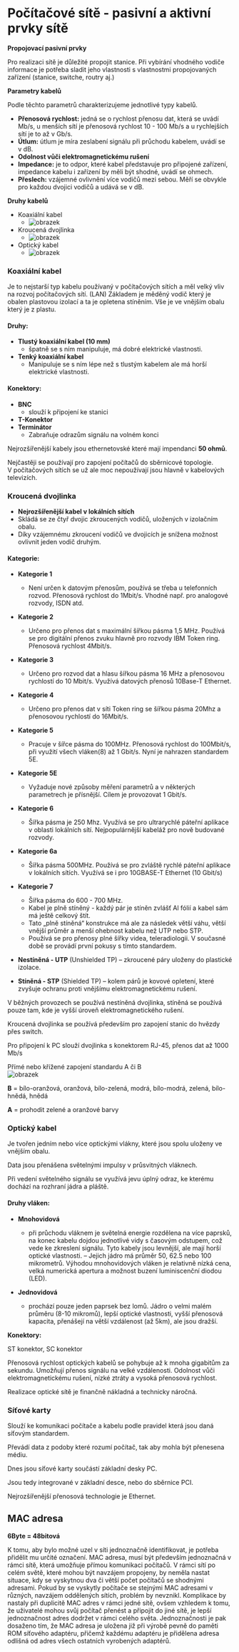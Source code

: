 # Počítačové sítě - pasivní a aktivní prvky sítě
**Propojovací pasivní prvky**

Pro realizaci sítě je důležité propojit stanice. Při vybírání vhodného vodiče informace je potřeba sladit jeho vlastnosti s vlastnostmi propojovaných zařízení (stanice, switche, routry aj.)

**Parametry kabelů**

Podle těchto parametrů charakterizujeme jednotlivé typy kabelů.

- **Přenosová rychlost:** jedná se o rychlost přenosu dat, která se uvádí Mb/s, u menších sítí je přenosová rychlost 10 - 100 Mb/s a u rychlejších sítí je to až v Gb/s.
- **Útlum:** útlum je míra zeslabení signálu při průchodu kabelem, uvádí se v dB.
- **Odolnost vůči elektromagnetickému rušení**
- **Impedance:** je to odpor, které kabel představuje pro připojené zařízení, impedance kabelu i zařízení by měli být shodné, uvádí se ohmech.
- **Přeslech:** vzájemné ovlivnění více vodičů mezi sebou. Měří se obvykle pro každou dvojici vodičů a udává se v dB.

**Druhy kabelů**

  - Koaxiální kabel
    - ![obrazek](https://user-images.githubusercontent.com/56117532/168582191-9bcb7153-05d7-4d94-9311-303ede993ed7.png)
  - Kroucená dvojlinka
    - ![obrazek](https://user-images.githubusercontent.com/56117532/168582227-9ddf8665-ca8d-477d-9e3f-a3a6ff9559ae.png)
  - Optický kabel
    - ![obrazek](https://user-images.githubusercontent.com/56117532/168582272-82dc9f1f-b371-418e-894a-8933e50912e0.png)


### Koaxiální kabel
Je to nejstarší typ kabelu používaný v počítačových sítích a měl velký vliv na rozvoj počítačových sítí. (LAN) Základem je měděný vodič který je obalen plastovou izolací a ta je opletena stíněním. Vše je ve vnějším obalu který je z plastu.

#### Druhy:

- **Tlustý koaxiální kabel (10 mm)**
  - špatně se s ním manipuluje, má dobré elektrické vlastnosti.
- **Tenký koaxiální kabel**
  - Manipuluje se s ním lépe než s tlustým kabelem ale má horší elektrické vlastnosti.

#### Konektory:

  - **BNC**
    - slouží k připojení ke stanici
  - **T-Konektor**
  - **Terminátor**
    - Zabraňuje odrazům signálu na volném konci

Nejrozšířenější kabely jsou ethernetovské které mají impendanci **50 ohmů**.

Nejčastěji se používají pro zapojení počítačů do sběrnicové topologie. V počítačových sítích se už ale moc nepoužívají jsou hlavně v kabelových televizích.

### Kroucená dvojlinka

  - **Nejrozšířenější kabel v lokálních sítích**
  - Skládá se ze čtyř dvojic zkroucených vodičů, uložených v izolačním obalu.
  - Díky vzájemnému zkroucení vodičů ve dvojicích je snížena možnost ovlivnit jeden vodič druhým.

#### Kategorie:

- **Kategorie 1**
  - Není určen k datovým přenosům, používá se třeba u telefonních rozvod. Přenosová rychlost do 1Mbit/s. Vhodné např. pro analogové rozvody, ISDN atd.
- **Kategorie 2**
  - Určeno pro přenos dat s maximální šířkou pásma 1,5 MHz. Používá se pro digitální přenos zvuku hlavně pro rozvody IBM Token ring. Přenosová rychlost 4Mbit/s.

- **Kategorie 3**
  - Určeno pro rozvod dat a hlasu šířkou pásma 16 MHz a přenosovou rychlostí do 10 Mbit/s. Využívá datových přenosů 10Base-T Ethernet.

- **Kategorie 4**
  - Určeno pro přenos dat v síti Token ring se šířkou pásma 20Mhz a přenosovou rychlostí do 16Mbit/s.

- **Kategorie 5**
  - Pracuje v šířce pásma do 100MHz. Přenosová rychlost do 100Mbit/s, při využití všech vláken(8) až 1 Gbit/s. Nyní je nahrazen standardem 5E.

- **Kategorie 5E**
  - Vyžaduje nové způsoby měření parametrů a v některých parametrech je přísnější. Cílem je provozovat 1 Gbit/s.

- **Kategorie 6**
  - Šířka pásma je 250 Mhz. Využívá se pro ultrarychlé páteřní aplikace v oblasti lokálních sítí. Nejpopulárnější kabeláž pro nově budované rozvody.

- **Kategorie 6a**
  - Šířka pásma 500MHz. Používá se pro zvláště rychlé páteřní aplikace v lokálních sítích. Využívá se i pro 10GBASE-T Ethernet (10 Gbit/s)

- **Kategorie 7**
  - Šířka pásma do 600 - 700 MHz.
  - Kabel je plně stíněný - každý pár je stíněn zvlášť Al fólií a kabel sám má ještě celkový štít.
  - Tato „plně stíněná“ konstrukce má ale za následek větší váhu, větší vnější průměr a menší ohebnost kabelu než UTP nebo STP.
  - Používá se pro přenosy plné šířky videa, teleradiologii. V současné době se provádí první pokusy s tímto standardem.

- **Nestíněná - UTP** (Unshielded TP)
  – zkroucené páry uloženy do plastické izolace.

- **Stíněná - STP** (Shielded TP)
  – kolem párů je kovové opletení, které zvyšuje ochranu proti vnějšímu elektromagnetickému rušení.

V běžných provozech se používá nestíněná dvojlinka, stíněná se používá pouze tam, kde je vyšší úroveň elektromagnetického rušení.

Kroucená dvojlinka se používá především pro zapojení stanic do hvězdy přes switch.

Pro připojení k PC slouží dvojlinka s konektorem RJ-45, přenos dat až 1000 Mb/s

Přímé nebo křížené zapojení standardu A či B<br>
![obrazek](https://user-images.githubusercontent.com/56117532/168585682-00cda6e6-823f-4ca7-98c0-4e5051c2ad33.png)
<br>

**B** = bílo-oranžová, oranžová, bílo-zelená, modrá, bílo-modrá, zelená, bílo-hnědá, hnědá

**A** = prohodit zelené a oranžové barvy

### Optický kabel

Je tvořen jedním nebo více optickými vlákny, které jsou spolu uloženy ve vnějším obalu.

Data jsou přenášena světelnými impulsy v průsvitných vláknech.

Při vedení světelného signálu se využívá jevu úplný odraz, ke kterému dochází na rozhraní jádra a pláště.

#### Druhy vláken:

- **Mnohovidová**
  - při průchodu vláknem je světelná energie rozdělena na více paprsků, na konec kabelu dojdou jednotlivé vidy s časovým odstupem, což vede ke zkreslení signálu. Tyto kabely jsou levnější, ale mají horší optické vlastnosti. – Jejich jádro má průměr 50, 62.5 nebo 100 mikrometrů. Výhodou mnohovidových vláken je relativně nízká cena, velká numerická apertura a možnost buzení luminiscenční diodou (LED).

- **Jednovidová**
  - prochází pouze jeden paprsek bez lomů. Jádro o velmi malém průměru (8-10 mikromů), lepší optické vlastnosti, vyšší přenosová kapacita, přenášejí na větší vzdálenost (až 5km), ale jsou dražší.

**Konektory:**

ST konektor, SC konektor

Přenosová rychlost optických kabelů se pohybuje až k mnoha gigabitům za sekundu. Umožňují přenos signálu na velké vzdálenosti. Odolnost vůči elektromagnetickému rušení, nízké ztráty a vysoká přenosová rychlost.

Realizace optické sítě je finančně nákladná a technicky náročná.

### Síťové karty

Slouží ke komunikaci počítače a kabelu podle pravidel která jsou daná síťovým standardem.

Převádí data z podoby které rozumí počítač, tak aby mohla být přenesena médiu.

Dnes jsou síťové karty součástí základní desky PC.

Jsou tedy integrované v základní desce, nebo do sběrnice PCI.

Nejrozšířenější přenosová technologie je Ethernet.

## MAC adresa

**6Byte = 48bitová**

K tomu, aby bylo možné uzel v síti jednoznačně identifikovat, je potřeba přidělit mu určité označení. MAC adresa, musí být především jednoznačná v rámci sítě, která umožňuje přímou komunikaci počítačů. V rámci sítí po celém světě, které mohou být navzájem propojeny, by neměla nastat situace, kdy se vyskytnou dva či větší počet počítačů se shodnými adresami. Pokud by se vyskytly počítače se stejnými MAC adresami v různých, navzájem oddělených sítích, problém by nevznikl. Komplikace by nastaly při duplicitě MAC adres v rámci jedné sítě, ovšem vzhledem k tomu, že uživatelé mohou svůj počítač přenést a připojit do jiné sítě, je lepší jednoznačnost adres dodržet v rámci celého světa. Jednoznačnosti je pak dosaženo tím, že MAC adresa je uložena již při výrobě pevně do paměti ROM síťového adaptéru, přičemž každému adaptéru je přidělena adresa odlišná od adres všech ostatních vyrobených adaptérů.

